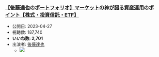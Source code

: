 ### [【後藤達也のポートフォリオ】マーケットの神が語る資産運用のポイント【株式・投資信託・ETF】](https://www.youtube.com/watch?v=mF0kKXkxc-M)
-   公開日: 2023-04-27
-   視聴数: 187,740
-   **いいね数: 2,701**
-   出演者: [後藤達也](/rehacq_fan/people/後藤達也 "wikilink")
    - [![](https://img.youtube.com/vi/mF0kKXkxc-M/hqdefault.jpg)](https://www.youtube.com/watch?v=mF0kKXkxc-M)
